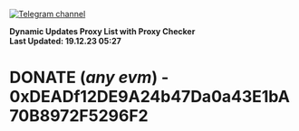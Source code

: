 [![Telegram channel](https://img.shields.io/endpoint?url=https://runkit.io/damiankrawczyk/telegram-badge/branches/master?url=https://t.me/n4z4v0d)](https://t.me/n4z4v0d) 

**Dynamic Updates Proxy List with Proxy Checker**  
**Last Updated: 19.12.23 05:27**

# DONATE (_any evm_) - 0xDEADf12DE9A24b47Da0a43E1bA70B8972F5296F2
